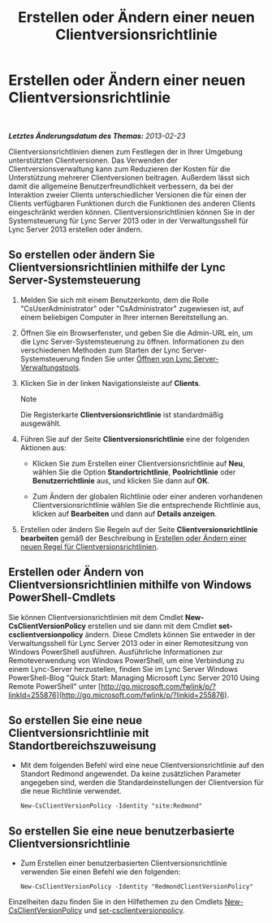 ﻿---
title: Erstellen oder Ändern einer neuen Clientversionsrichtlinie
TOCTitle: Erstellen oder Ändern einer neuen Clientversionsrichtlinie
ms:assetid: 4be6e449-aa82-4b46-abb1-d31281573a72
ms:mtpsurl: https://technet.microsoft.com/de-de/library/JJ898476(v=OCS.15)
ms:contentKeyID: 52056331
ms.date: 05/19/2016
mtps_version: v=OCS.15
ms.translationtype: HT
---

# Erstellen oder Ändern einer neuen Clientversionsrichtlinie

 

_**Letztes Änderungsdatum des Themas:** 2013-02-23_

Clientversionsrichtlinien dienen zum Festlegen der in Ihrer Umgebung unterstützten Clientversionen. Das Verwenden der Clientversionsverwaltung kann zum Reduzieren der Kosten für die Unterstützung mehrerer Clientversionen beitragen. Außerdem lässt sich damit die allgemeine Benutzerfreundlichkeit verbessern, da bei der Interaktion zweier Clients unterschiedlicher Versionen die für einen der Clients verfügbaren Funktionen durch die Funktionen des anderen Clients eingeschränkt werden können. Clientversionsrichtlinien können Sie in der Systemsteuerung für Lync Server 2013 oder in der Verwaltungsshell für Lync Server 2013 erstellen oder ändern.

## So erstellen oder ändern Sie Clientversionsrichtlinien mithilfe der Lync Server-Systemsteuerung

1.  Melden Sie sich mit einem Benutzerkonto, dem die Rolle "CsUserAdministrator" oder "CsAdministrator" zugewiesen ist, auf einem beliebigen Computer in Ihrer internen Bereitstellung an.

2.  Öffnen Sie ein Browserfenster, und geben Sie die Admin-URL ein, um die Lync Server-Systemsteuerung zu öffnen. Informationen zu den verschiedenen Methoden zum Starten der Lync Server-Systemsteuerung finden Sie unter [Öffnen von Lync Server-Verwaltungstools](lync-server-2013-open-lync-server-administrative-tools.md).

3.  Klicken Sie in der linken Navigationsleiste auf **Clients**.
    

    > [!NOTE]
    > Die Registerkarte <STRONG>Clientversionsrichtlinie</STRONG> ist standardmäßig ausgewählt.



4.  Führen Sie auf der Seite **Clientversionsrichtlinie** eine der folgenden Aktionen aus:
    
      - Klicken Sie zum Erstellen einer Clientversionsrichtlinie auf **Neu**, wählen Sie die Option **Standortrichtlinie**, **Poolrichtlinie** oder **Benutzerrichtlinie** aus, und klicken Sie dann auf **OK**.
    
      - Zum Ändern der globalen Richtlinie oder einer anderen vorhandenen Clientversionsrichtlinie wählen Sie die entsprechende Richtlinie aus, klicken auf **Bearbeiten** und dann auf **Details anzeigen**.

5.  Erstellen oder ändern Sie Regeln auf der Seite **Clientversionsrichtlinie bearbeiten** gemäß der Beschreibung in [Erstellen oder Ändern einer neuen Regel für Clientversionsrichtlinien](lync-server-2013-create-or-modify-a-new-client-version-policy-rule.md).

## Erstellen oder Ändern von Clientversionsrichtlinien mithilfe von Windows PowerShell-Cmdlets

Sie können Clientversionsrichtlinien mit dem Cmdlet **New-CsClientVersionPolicy** erstellen und sie dann mit dem Cmdlet **set-csclientversionpolicy** ändern. Diese Cmdlets können Sie entweder in der Verwaltungsshell für Lync Server 2013 oder in einer Remotesitzung von Windows PowerShell ausführen. Ausführliche Informationen zur Remoteverwendung von Windows PowerShell, um eine Verbindung zu einem Lync-Server herzustellen, finden Sie im Lync Server Windows PowerShell-Blog "Quick Start: Managing Microsoft Lync Server 2010 Using Remote PowerShell" unter [http://go.microsoft.com/fwlink/p/?linkId=255876](http://go.microsoft.com/fwlink/p/?linkid=255876).

## So erstellen Sie eine neue Clientversionsrichtlinie mit Standortbereichszuweisung

  - Mit dem folgenden Befehl wird eine neue Clientversionsrichtlinie auf den Standort Redmond angewendet. Da keine zusätzlichen Parameter angegeben sind, werden die Standardeinstellungen der Clientversion für die neue Richtlinie verwendet.
    
        New-CsClientVersionPolicy -Identity "site:Redmond"

## So erstellen Sie eine neue benutzerbasierte Clientversionsrichtlinie

  - Zum Erstellen einer benutzerbasierten Clientversionsrichtlinie verwenden Sie einen Befehl wie den folgenden:
    
        New-CsClientVersionPolicy -Identity "RedmondClientVersionPolicy"

Einzelheiten dazu finden Sie in den Hilfethemen zu den Cmdlets [New-CsClientVersionPolicy](https://docs.microsoft.com/en-us/powershell/module/skype/New-CsClientVersionPolicy) und [set-csclientversionpolicy](https://docs.microsoft.com/en-us/powershell/module/skype/Set-CsClientVersionPolicy).

